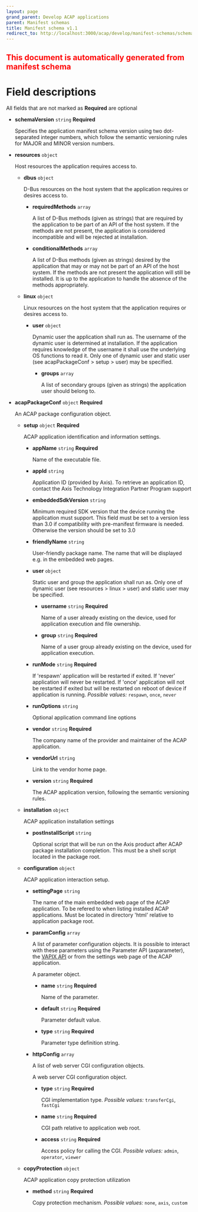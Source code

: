 ```yaml
---
layout: page
grand_parent: Develop ACAP applications
parent: Manifest schemas
title: Manifest schema v1.1
redirect_to: http://localhost:3000/acap/develop/manifest-schemas/schema-field-descriptions-v1.1
---
```


<h2 class="title-attention"><font color="red">This document is automatically generated from manifest schema</font></h2>

# Field descriptions

All fields that are not marked as **Required** are optional

- **schemaVersion** `string` **Required**

  Specifies the application manifest schema version using two dot-separated integer numbers, which follow the semantic versioning rules for MAJOR and MINOR version numbers.

- **resources** `object`

  Host resources the application requires access to.

  - **dbus** `object`

    D-Bus resources on the host system that the application requires or desires access to.

    - **requiredMethods** `array`

      A list of D-Bus methods (given as strings) that are required by the application to be part of an API of the host system. If the methods are not present, the application is considered incompatible and will be rejected at installation.

    - **conditionalMethods** `array`

      A list of D-Bus methods (given as strings) desired by the application that may or may not be part of an API of the host system. If the methods are not present the application will still be installed. It is up to the application to handle the absence of the methods appropriately.

  - **linux** `object`

    Linux resources on the host system that the application requires or desires access to.

    - **user** `object`

      Dynamic user the application shall run as. The username of the dynamic user is determined at installation. If the application requires knowledge of the username it shall use the underlying OS functions to read it. Only one of dynamic user and static user (see acapPackageConf > setup > user) may be specified.

      - **groups** `array`

        A list of secondary groups (given as strings) the application user should belong to.

- **acapPackageConf** `object` **Required**

  An ACAP package configuration object.

  - **setup** `object` **Required**

    ACAP application identification and information settings.

    - **appName** `string` **Required**

      Name of the executable file.

    - **appId** `string`

      Application ID (provided by Axis). To retrieve an application ID, contact the Axis Technology Integration Partner Program support

    - **embeddedSdkVersion** `string`

      Minimum required SDK version that the device running the application must support. This field must be set to a version less than 3.0 if compatibility with pre-manifest firmware is needed. Otherwise the version should be set to 3.0

    - **friendlyName** `string`

      User-friendly package name. The name that will be displayed e.g. in the embedded web pages.

    - **user** `object`

      Static user and group the application shall run as. Only one of dynamic user (see resources > linux > user) and static user may be specified.

      - **username** `string` **Required**

        Name of a user already existing on the device, used for application execution and file ownership.

      - **group** `string` **Required**

        Name of a user group already existing on the device, used for application execution.

    - **runMode** `string` **Required**

      If 'respawn' application will be restarted if exited. If 'never' application will never be restarted. If 'once' application will not be restarted if exited but will be restarted on reboot of device if application is running.
      _Possible values:_ `respawn`, `once`, `never`

    - **runOptions** `string`

      Optional application command line options

    - **vendor** `string` **Required**

      The company name of the provider and maintainer of the ACAP application.

    - **vendorUrl** `string`

      Link to the vendor home page.

    - **version** `string` **Required**

      The ACAP application version, following the semantic versioning rules.

  - **installation** `object`

    ACAP application installation settings

    - **postInstallScript** `string`

      Optional script that will be run on the Axis product after ACAP package installation completion. This must be a shell script located in the package root.

  - **configuration** `object`

    ACAP application interaction setup.

    - **settingPage** `string`

      The name of the main embedded web page of the ACAP application. To be refered to when listing installed ACAP applications. Must be located in directory 'html' relative to application package root.

    - **paramConfig** `array`

      A list of parameter configuration objects. It is possible to interact with these parameters using the Parameter API (axparameter), the [VAPIX API](https://www.axis.com/vapix-library/subjects/t10175981/section/t10036014/display) or from the settings web page of the ACAP application.

      A parameter object.

      - **name** `string` **Required**

        Name of the parameter.

      - **default** `string` **Required**

        Parameter default value.

      - **type** `string` **Required**

        Parameter type definition string.

    - **httpConfig** `array`

      A list of web server CGI configuration objects.

      A web server CGI configuration object.

      - **type** `string` **Required**

        CGI implementation type.
        _Possible values:_ `transferCgi`, `fastCgi`

      - **name** `string` **Required**

        CGI path relative to application web root.

      - **access** `string` **Required**

        Access policy for calling the CGI.
        _Possible values:_ `admin`, `operator`, `viewer`

  - **copyProtection** `object`

    ACAP application copy protection utilization

    - **method** `string` **Required**

      Copy protection mechanism.
      _Possible values:_ `none`, `axis`, `custom`

